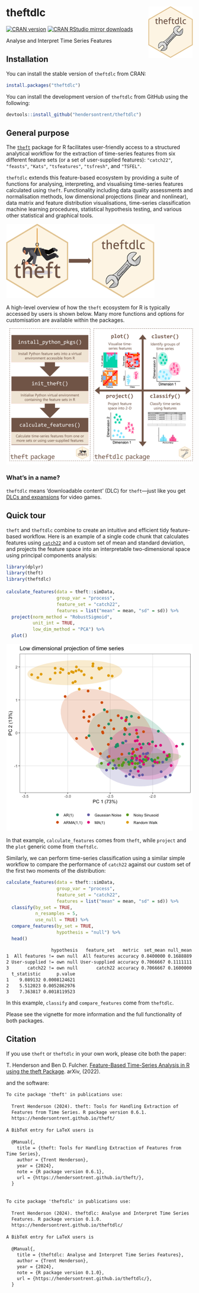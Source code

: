 
# theftdlc <img src="man/figures/logo.png" align="right" width="120" />

[![CRAN
version](https://www.r-pkg.org/badges/version/theftdlc)](https://www.r-pkg.org/pkg/theftdlc)
[![CRAN RStudio mirror
downloads](https://cranlogs.r-pkg.org/badges/theftdlc)](https://www.r-pkg.org/pkg/theftdlc)

Analyse and Interpret Time Series Features

## Installation

You can install the stable version of `theftdlc` from CRAN:

``` r
install.packages("theftdlc")
```

You can install the development version of `theftdlc` from GitHub using
the following:

``` r
devtools::install_github("hendersontrent/theftdlc")
```

## General purpose

The [`theft`](https://hendersontrent.github.io/theft/) package for R
facilitates user-friendly access to a structured analytical workflow for
the extraction of time-series features from six different feature sets
(or a set of user-supplied features): `"catch22"`, `"feasts"`, `"Kats"`,
`"tsfeatures"`, `"tsfresh"`, and `"TSFEL"`.

`theftdlc` extends this feature-based ecosystem by providing a suite of
functions for analysing, interpreting, and visualising time-series
features calculated using `theft`. Functionality including data quality
assessments and normalisation methods, low dimensional projections
(linear and nonlinear), data matrix and feature distribution
visualisations, time-series classification machine learning procedures,
statistical hypothesis testing, and various other statistical and
graphical tools.

<img src="man/figures/theft-packages.png" width="400" height="200" alt="Hex stickers of the theft and theftdlc packages for R" />

A high-level overview of how the `theft` ecosystem for R is typically
accessed by users is shown below. Many more functions and options for
customisation are available within the packages.

<img src="man/figures/theft-ecosystem.png" width="900" alt="Schematic of the theft ecosystem in R" />

### What’s in a name?

`theftdlc` means ‘downloadable content’ (DLC) for `theft`—just like you
get [DLCs and
expansions](https://en.bandainamcoent.eu/elden-ring/elden-ring/shadow-of-the-erdtree)
for video games.

## Quick tour

`theft` and `theftdlc` combine to create an intuitive and efficient tidy
feature-based workflow. Here is an example of a single code chunk that
calculates features using
[`catch22`](https://github.com/hendersontrent/Rcatch22) and a custom set
of mean and standard deviation, and projects the feature space into an
interpretable two-dimensional space using principal components analysis:

``` r
library(dplyr)
library(theft)
library(theftdlc)

calculate_features(data = theft::simData, 
                   group_var = "process", 
                   feature_set = "catch22",
                   features = list("mean" = mean, "sd" = sd)) %>%
  project(norm_method = "RobustSigmoid",
          unit_int = TRUE,
          low_dim_method = "PCA") %>%
  plot()
```

![](README_files/figure-gfm/unnamed-chunk-4-1.png)<!-- -->

In that example, `calculate_features` comes from `theft`, while
`project` and the `plot` generic come from `theftdlc`.

Similarly, we can perform time-series classification using a similar
simple workflow to compare the performance of `catch22` against our
custom set of the first two moments of the distribution:

``` r
calculate_features(data = theft::simData, 
                   group_var = "process", 
                   feature_set = "catch22",
                   features = list("mean" = mean, "sd" = sd)) %>%
  classify(by_set = TRUE,
           n_resamples = 5,
           use_null = TRUE) %>%
  compare_features(by_set = TRUE,
                   hypothesis = "null") %>%
  head()
```

                     hypothesis   feature_set   metric  set_mean null_mean
    1  All features != own null  All features accuracy 0.8400000 0.1688889
    2 User-supplied != own null User-supplied accuracy 0.7066667 0.1111111
    3       catch22 != own null       catch22 accuracy 0.7066667 0.1600000
      t_statistic      p.value
    1    9.089132 0.0008124621
    2    5.512023 0.0052862976
    3    7.363817 0.0018119523

In this example, `classify` and `compare_features` come from `theftdlc`.

Please see the vignette for more information and the full functionality
of both packages.

## Citation

If you use `theft` or `theftdlc` in your own work, please cite both the
paper:

T. Henderson and Ben D. Fulcher. [Feature-Based Time-Series Analysis in
R using the theft Package](https://arxiv.org/abs/2208.06146). arXiv,
(2022).

and the software:


    To cite package 'theft' in publications use:

      Trent Henderson (2024). theft: Tools for Handling Extraction of
      Features from Time Series. R package version 0.6.1.
      https://hendersontrent.github.io/theft/

    A BibTeX entry for LaTeX users is

      @Manual{,
        title = {theft: Tools for Handling Extraction of Features from Time Series},
        author = {Trent Henderson},
        year = {2024},
        note = {R package version 0.6.1},
        url = {https://hendersontrent.github.io/theft/},
      }


    To cite package 'theftdlc' in publications use:

      Trent Henderson (2024). theftdlc: Analyse and Interpret Time Series
      Features. R package version 0.1.0.
      https://hendersontrent.github.io/theftdlc/

    A BibTeX entry for LaTeX users is

      @Manual{,
        title = {theftdlc: Analyse and Interpret Time Series Features},
        author = {Trent Henderson},
        year = {2024},
        note = {R package version 0.1.0},
        url = {https://hendersontrent.github.io/theftdlc/},
      }
